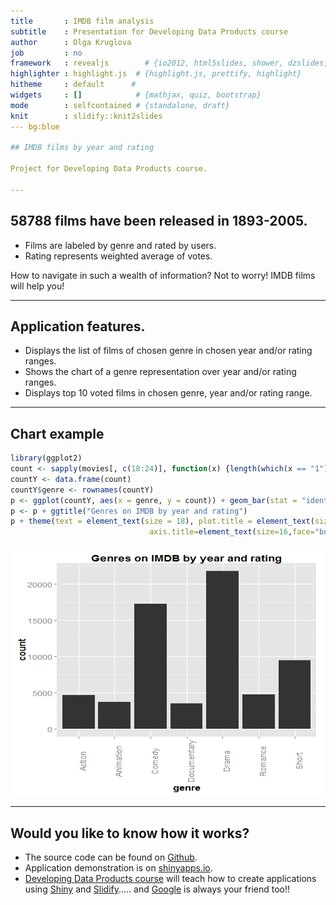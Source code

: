 ```yaml
---
title       : IMDB film analysis
subtitle    : Presentation for Developing Data Products course
author      : Olga Kruglova 
job         : no 
framework   : revealjs        # {io2012, html5slides, shower, dzslides, ...}
highlighter : highlight.js  # {highlight.js, prettify, highlight}
hitheme     : default      # 
widgets     : []            # {mathjax, quiz, bootstrap}
mode        : selfcontained # {standalone, draft}
knit        : slidify::knit2slides
--- bg:blue

## IMDB films by year and rating

Project for Developing Data Products course.

--- 
```


## 58788 films have been released in 1893-2005.

- Films are labeled by genre and rated by users.
- Rating represents weighted average of votes.

How to navigate in such a wealth of information? Not to worry!
IMDB films will help you!

--- 

## Application features.


- Displays the list of films of chosen genre in chosen year and/or rating ranges.
- Shows the chart of a genre representation over year and/or rating ranges.
- Displays top 10 voted films in chosen genre, year and/or rating range. 

--- 


## Chart example


```r
library(ggplot2)
count <- sapply(movies[, c(18:24)], function(x) {length(which(x == "1"))})
countY <- data.frame(count)
countY$genre <- rownames(countY)
p <- ggplot(countY, aes(x = genre, y = count)) + geom_bar(stat = "identity")
p <- p + ggtitle("Genres on IMDB by year and rating")
p + theme(text = element_text(size = 18), plot.title = element_text(size=18, face = "bold"), 
                               axis.title=element_text(size=16,face="bold"), axis.text.x=element_text(angle=90))
```

<img src="assets/fig/unnamed-chunk-1-1.png" title="plot of chunk unnamed-chunk-1" alt="plot of chunk unnamed-chunk-1" width="700px" height="400px" />


---

## Would you like to know how it works?

- The source code can be found on [Github](http://bit.ly/1KEx70y).
- Application demonstration is on [shinyapps.io](http://bit.ly/1MGJs8L).
- [Developing Data Products course](https://www.coursera.org/course/devdataprod) will teach how to create applications using [Shiny](http://shiny.rstudio.com/) and [Slidify](http://slidify.org/)..... and [Google](www.google.com) is always your friend too!!


